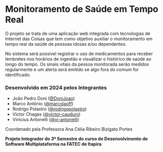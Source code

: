 # Monitoramento de Saúde em Tempo Real

O projeto se trata de uma aplicação web integrada com tecnologias de Internet das Coisas que tem como objetivo auxiliar o monitoramento em tempo real da saúde de pessoas idosas e/ou dependentes.

No sistema será possível registrar o uso de medicamentos para receber lembretes nos horários de ingestão e visualizar o histórico de saúde ao longo do tempo. Os sinais vitais da pessoa monitorada serão medidos regularmente e um alerta será emitido se algo fora do comum for identificado.

### Desenvolvido em 2024 pelos Integrantes

-   João Pedro Doni ([@DoniJoao](https://github.com/DoniJoao))
-   Marco Antônio ([@marcolaoff](https://github.com/marcolaoff))
-   Rodrigo Polastro ([@rodrigopolastro](https://github.com/rodrigopolastro))
-   Victor Chagas ([@victor-cauduro](https://github.com/victor-cauduro))
-   Vinícius Antonelli ([@vi-antonelli](https://github.com/vi-antonelli))

Coordenado pela Professora Ana Célia Ribeiro Bizigato Portes

**Projeto Integrador do 3º Semestre do curso de Desenvolvimento de Software Multiplataforma na FATEC de Itapira**
